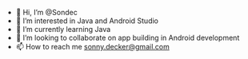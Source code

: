 - 👋 Hi, I’m @Sondec
- 👀 I’m interested in Java and Android Studio
- 🌱 I’m currently learning Java
- 💞️ I’m looking to collaborate on app building in Android development 
- 📫 How to reach me sonny.decker@gmail.com 

<!---
Sondec/Sondec is a ✨ special ✨ repository because its `README.md` (this file) appears on your GitHub profile.
You can click the Preview link to take a look at your changes.
--->
